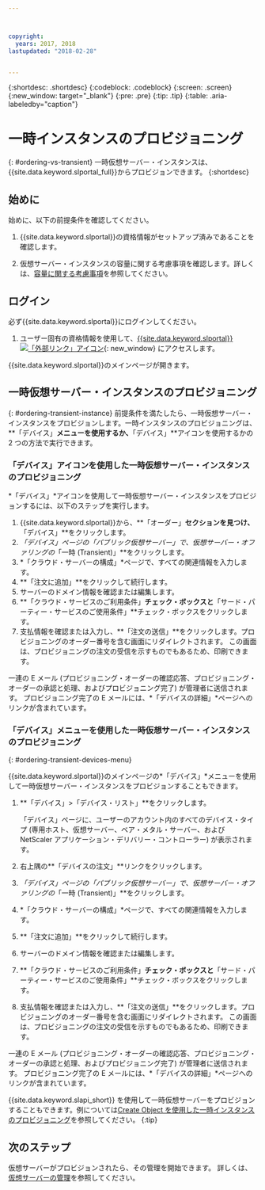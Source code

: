 ```yaml
---



copyright:
  years: 2017, 2018
lastupdated: "2018-02-28"


---
```


{:shortdesc: .shortdesc}
{:codeblock: .codeblock}
{:screen: .screen}
{:new_window: target="_blank"}
{:pre: .pre}
{:tip: .tip}
{:table: .aria-labeledby="caption"}

# 一時インスタンスのプロビジョニング
{: #ordering-vs-transient}
一時仮想サーバー・インスタンスは、{{site.data.keyword.slportal_full}}からプロビジョンできます。
{:shortdesc}

## 始めに
始めに、以下の前提条件を確認してください。

  1. {{site.data.keyword.slportal}}の資格情報がセットアップ済みであることを確認します。

  2. 仮想サーバー・インスタンスの容量に関する考慮事項を確認します。詳しくは、[容量に関する考慮事項](ts_capacity_bp.html)を参照してください。

## ログイン
必ず{{site.data.keyword.slportal}}にログインしてください。

  1. ユーザー固有の資格情報を使用して、[{{site.data.keyword.slportal}} ![「外部リンク」アイコン](../icons/launch-glyph.svg "「外部リンク」アイコン")](https://control.softlayer.com/){: new_window} にアクセスします。

{{site.data.keyword.slportal}}のメインページが開きます。

## 一時仮想サーバー・インスタンスのプロビジョニング
{: #ordering-transient-instance}
前提条件を満たしたら、一時仮想サーバー・インスタンスをプロビジョンします。一時インスタンスのプロビジョニングは、**「デバイス」**メニューを使用するか、**「デバイス」**アイコンを使用するかの 2 つの方法で実行できます。

### 「デバイス」アイコンを使用した一時仮想サーバー・インスタンスのプロビジョニング
*「デバイス」*アイコンを使用して一時仮想サーバー・インスタンスをプロビジョンするには、以下のステップを実行します。

1.  {{site.data.keyword.slportal}}から、**「オーダー」**セクションを見つけ、**「デバイス」**をクリックします。
2.  *「デバイス」*ページの*「パブリック仮想サーバー」*で、仮想サーバー・オファリングの**「一時 (Transient)」**をクリックします。
3.  *「クラウド・サーバーの構成」*ページで、すべての関連情報を入力します。
4.  **「注文に追加」**をクリックして続行します。
5.  サーバーのドメイン情報を確認または編集します。
5.  **「クラウド・サービスのご利用条件」**チェック・ボックスと**「サード・パーティー・サービスのご使用条件」**チェック・ボックスをクリックします。
6.  支払情報を確認または入力し、**「注文の送信」**をクリックします。プロビジョニングのオーダー番号を含む画面にリダイレクトされます。 この画面は、プロビジョニングの注文の受信を示すものでもあるため、印刷できます。

 一連の E メール (プロビジョニング・オーダーの確認応答、プロビジョニング・オーダーの承認と処理、およびプロビジョニング完了) が管理者に送信されます。 プロビジョニング完了の E メールには、*「デバイスの詳細」*ページへのリンクが含まれています。

### 「デバイス」メニューを使用した一時仮想サーバー・インスタンスのプロビジョニング
{: #ordering-transient-devices-menu}

{{site.data.keyword.slportal}}のメインページの*「デバイス」*メニューを使用して一時仮想サーバー・インスタンスをプロビジョンすることもできます。

1. **「デバイス」>「デバイス・リスト」**をクリックします。

   「デバイス」ページに、ユーザーのアカウント内のすべてのデバイス・タイプ (専用ホスト、仮想サーバー、ベア・メタル・サーバー、および NetScaler アプリケーション・デリバリー・コントローラー) が表示されます。
2. 右上隅の**「デバイスの注文」**リンクをクリックします。
3. *「デバイス」*ページの*「パブリック仮想サーバー」*で、仮想サーバー・オファリングの**「一時 (Transient)」**をクリックします。
4. *「クラウド・サーバーの構成」*ページで、すべての関連情報を入力します。
5. **「注文に追加」**をクリックして続行します。
6. サーバーのドメイン情報を確認または編集します。
7. **「クラウド・サービスのご利用条件」**チェック・ボックスと**「サード・パーティー・サービスのご使用条件」**チェック・ボックスをクリックします。
8. 支払情報を確認または入力し、**「注文の送信」**をクリックします。プロビジョニングのオーダー番号を含む画面にリダイレクトされます。 この画面は、プロビジョニングの注文の受信を示すものでもあるため、印刷できます。

一連の E メール (プロビジョニング・オーダーの確認応答、プロビジョニング・オーダーの承認と処理、およびプロビジョニング完了) が管理者に送信されます。 プロビジョニング完了の E メールには、*「デバイスの詳細」*ページへのリンクが含まれています。

{{site.data.keyword.slapi_short}} を使用して一時仮想サーバーをプロビジョンすることもできます。例については[Create Object を使用した一時インスタンスのプロビジョニング](../vsi/vsi_provision_api.html#api-rest-transient)を参照してください。
{:tip}

## 次のステップ
仮想サーバーがプロビジョンされたら、その管理を開始できます。 詳しくは、[仮想サーバーの管理](../vsi/vsi_managing.html)を参照してください。
